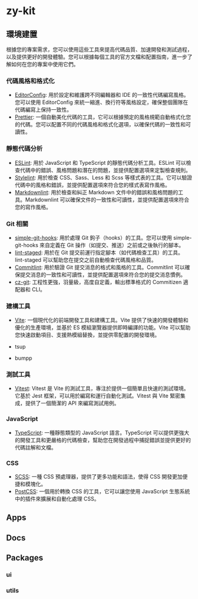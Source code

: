 # zy-kit

## 環境建置

根據您的專案需求，您可以使用這些工具來提高代碼品質、加速開發和測試過程，以及提供更好的開發體驗。您可以根據每個工具的官方文檔和配置指南，進一步了解如何在您的專案中使用它們。

### 代碼風格和格式化

* [EditorConfig](https://editorconfig.org/): 用於設定和維護跨不同編輯器和 IDE 的一致性代碼編寫風格。您可以使用 EditorConfig 來統一縮進、換行符等風格設定，確保整個團隊在代碼編寫上保持一致性。
* [Prettier](https://prettier.io/): 一個自動美化代碼的工具，它可以根據預定的風格規範自動格式化您的代碼。您可以配置不同的代碼風格和格式化選項，以確保代碼的一致性和可讀性。

### 靜態代碼分析

* [ESLint](https://eslint.org/): 用於 JavaScript 和 TypeScript 的靜態代碼分析工具。ESLint 可以檢查代碼中的錯誤、風格問題和潛在的問題，並提供配置選項來定製檢查規則。
* [Stylelint](https://stylelint.io/): 用於檢查 CSS、Sass、Less 和 Scss 等樣式表的工具。它可以驗證代碼中的風格和錯誤，並提供配置選項來符合您的樣式表寫作風格。
* [Markdownlint](https://github.com/DavidAnson/markdownlint): 用於檢查和糾正 Markdown 文件中的錯誤和風格問題的工具。Markdownlint 可以確保文件的一致性和可讀性，並提供配置選項來符合您的寫作風格。

### Git 相關

* [simple-git-hooks](https://www.npmjs.com/package/simple-git-hooks): 用於處理 Git 鉤子（hooks）的工具。您可以使用 simple-git-hooks 來自定義在 Git 操作（如提交、推送）之前或之後執行的腳本。
* [lint-staged](https://www.npmjs.com/package/lint-staged): 用於在 Git 提交前運行指定腳本（如代碼檢查工具）的工具。lint-staged 可以幫助您在提交之前自動檢查代碼風格和品質。
* [Commitlint](https://commitlint.js.org/#/): 用於驗證 Git 提交消息的格式和風格的工具。Commitlint 可以確保提交消息的一致性和可讀性，並提供配置選項來符合您的提交消息慣例。
* [cz-git](https://cz-git.qbb.sh/zh/): 工程性更強，羽量級，高度自定義，輸出標準格式的 Commitizen 適配器和 CLI。

### 建構工具

* [Vite](https://vitejs.dev/): 一個現代化的前端開發工具和建構工具。Vite 提供了快速的開發體驗和優化的生產環境，並基於 ES 模組瀏覽器提供即時編譯的功能。Vite 可以幫助您快速啟動項目、支援熱模組替換，並提供零配置的開發環境。

* tsup
* bumpp

### 測試工具

* [Vitest](https://vitest.dev/): Vitest 是 Vite 的測試工具，專注於提供一個簡單且快速的測試環境。它基於 Jest 框架，可以用於編寫和運行自動化測試。Vitest 與 Vite 緊密集成，提供了一個簡潔的 API 來編寫測試用例。

### JavaScript

* [TypeScript](https://www.typescriptlang.org/): 一種靜態類型的 JavaScript 語言。TypeScript 可以提供更強大的開發工具和更嚴格的代碼檢查，幫助您在開發過程中捕捉錯誤並提供更好的代碼註解和文檔。

### CSS

* [SCSS](https://sass-lang.com/): 一種 CSS 預處理器，提供了更多功能和語法，使得 CSS 開發更加便捷和模塊化。
* [PostCSS](https://postcss.org/): 一個用於轉換 CSS 的工具，它可以讓您使用 JavaScript 生態系統中的插件來擴展和自動化處理 CSS。

## Apps

## Docs

## Packages

### ui

### utils
